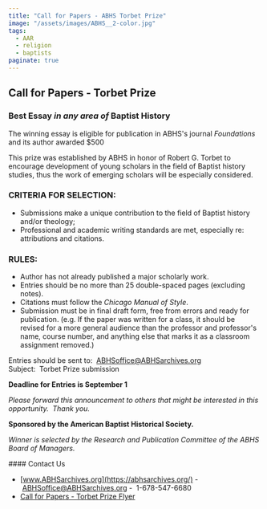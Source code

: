 ```yaml
---
title: "Call for Papers - ABHS Torbet Prize"
image: "/assets/images/ABHS__2-color.jpg"
tags:
  - AAR 
  - religion 
  - baptists
paginate: true   
---
```

## Call for Papers - Torbet Prize
### Best Essay *in any area of* Baptist History

The winning essay is eligible for publication in ABHS's journal *Foundations* and its author awarded $500

This prize was established by ABHS in honor of Robert G. Torbet to encourage development of young scholars in the field of Baptist history studies, thus the work of emerging scholars will be especially considered.

### **CRITERIA FOR SELECTION:**

-   Submissions make a unique contribution to the field of Baptist history and/or theology; 
-   Professional and academic writing standards are met, especially re:  attributions and citations. 

### **RULES:**

-   Author has not already published a major scholarly work.
-   Entries should be no more than 25 double-spaced pages (excluding notes).
-   Citations must follow the *Chicago Manual of Style*.
-   Submission must be in final draft form, free from errors and ready for publication. (e.g. If the paper was written for a class, it should be revised for a more general audience than the professor and professor's name, course number, and anything else that marks it as a classroom assignment removed.)

Entries should be sent to:  [ABHSoffice@ABHSarchives.org](mailto:ABHS@abhsarchives.org)\
Subject:  Torbet Prize submission

**Deadline for Entries is September 1**

*Please forward this announcement to others that might be interested in this opportunity.  Thank you.*

**Sponsored by the American Baptist Historical Society.**

*Winner is selected by the Research and Publication Committee of the ABHS Board of Managers.*


#### Contact Us
- [www.ABHSarchives.org](https://abhsarchives.org/)
- <ABHSoffice@ABHSarchives.org>
-  1-678-547-6680 
- [Call for Papers - Torbet Prize Flyer](https://nabpr.org/pdfs/Torbet-Prize-Flyer.pdf)
